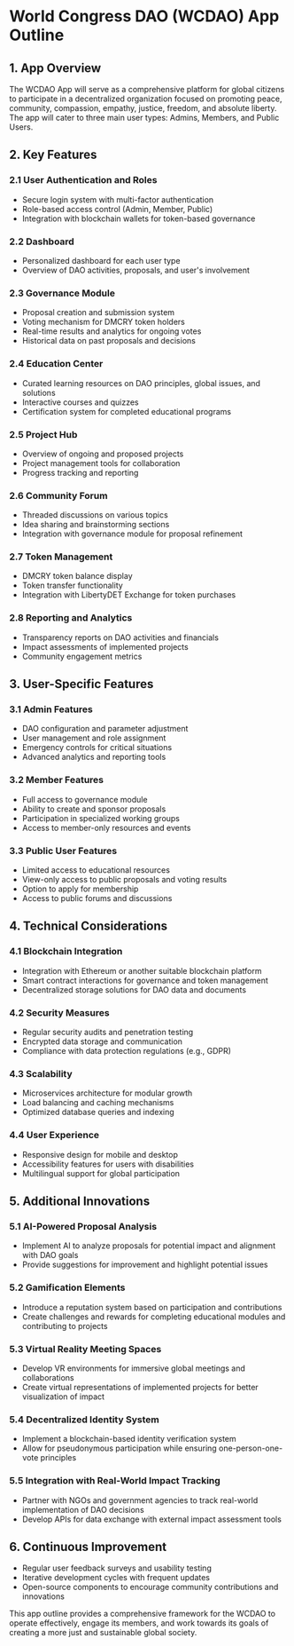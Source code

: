 # World Congress DAO (WCDAO) App Outline

## 1. App Overview

The WCDAO App will serve as a comprehensive platform for global citizens to participate in a decentralized organization focused on promoting peace, community, compassion, empathy, justice, freedom, and absolute liberty. The app will cater to three main user types: Admins, Members, and Public Users.

## 2. Key Features

### 2.1 User Authentication and Roles
- Secure login system with multi-factor authentication
- Role-based access control (Admin, Member, Public)
- Integration with blockchain wallets for token-based governance

### 2.2 Dashboard
- Personalized dashboard for each user type
- Overview of DAO activities, proposals, and user's involvement

### 2.3 Governance Module
- Proposal creation and submission system
- Voting mechanism for DMCRY token holders
- Real-time results and analytics for ongoing votes
- Historical data on past proposals and decisions

### 2.4 Education Center
- Curated learning resources on DAO principles, global issues, and solutions
- Interactive courses and quizzes
- Certification system for completed educational programs

### 2.5 Project Hub
- Overview of ongoing and proposed projects
- Project management tools for collaboration
- Progress tracking and reporting

### 2.6 Community Forum
- Threaded discussions on various topics
- Idea sharing and brainstorming sections
- Integration with governance module for proposal refinement

### 2.7 Token Management
- DMCRY token balance display
- Token transfer functionality
- Integration with LibertyDET Exchange for token purchases

### 2.8 Reporting and Analytics
- Transparency reports on DAO activities and financials
- Impact assessments of implemented projects
- Community engagement metrics

## 3. User-Specific Features

### 3.1 Admin Features
- DAO configuration and parameter adjustment
- User management and role assignment
- Emergency controls for critical situations
- Advanced analytics and reporting tools

### 3.2 Member Features
- Full access to governance module
- Ability to create and sponsor proposals
- Participation in specialized working groups
- Access to member-only resources and events

### 3.3 Public User Features
- Limited access to educational resources
- View-only access to public proposals and voting results
- Option to apply for membership
- Access to public forums and discussions

## 4. Technical Considerations

### 4.1 Blockchain Integration
- Integration with Ethereum or another suitable blockchain platform
- Smart contract interactions for governance and token management
- Decentralized storage solutions for DAO data and documents

### 4.2 Security Measures
- Regular security audits and penetration testing
- Encrypted data storage and communication
- Compliance with data protection regulations (e.g., GDPR)

### 4.3 Scalability
- Microservices architecture for modular growth
- Load balancing and caching mechanisms
- Optimized database queries and indexing

### 4.4 User Experience
- Responsive design for mobile and desktop
- Accessibility features for users with disabilities
- Multilingual support for global participation

## 5. Additional Innovations

### 5.1 AI-Powered Proposal Analysis
- Implement AI to analyze proposals for potential impact and alignment with DAO goals
- Provide suggestions for improvement and highlight potential issues

### 5.2 Gamification Elements
- Introduce a reputation system based on participation and contributions
- Create challenges and rewards for completing educational modules and contributing to projects

### 5.3 Virtual Reality Meeting Spaces
- Develop VR environments for immersive global meetings and collaborations
- Create virtual representations of implemented projects for better visualization of impact

### 5.4 Decentralized Identity System
- Implement a blockchain-based identity verification system
- Allow for pseudonymous participation while ensuring one-person-one-vote principles

### 5.5 Integration with Real-World Impact Tracking
- Partner with NGOs and government agencies to track real-world implementation of DAO decisions
- Develop APIs for data exchange with external impact assessment tools

## 6. Continuous Improvement

- Regular user feedback surveys and usability testing
- Iterative development cycles with frequent updates
- Open-source components to encourage community contributions and innovations

This app outline provides a comprehensive framework for the WCDAO to operate effectively, engage its members, and work towards its goals of creating a more just and sustainable global society.
